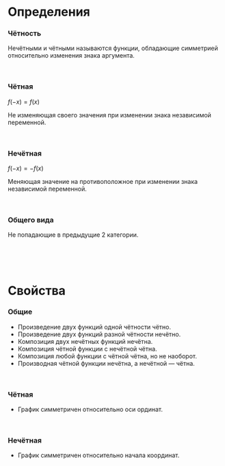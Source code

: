 # Определения

### Чётность
Нечётными и чётными называются функции, обладающие симметрией относительно изменения знака аргумента.

<Br>

### Чётная

$f(-x) = f(x)$

Не изменяющая своего значения при изменении знака независимой переменной.

<Br>

### Нечётная

$f(-x) = -f(x)$

Меняющая значение на противоположное при изменении знака независимой переменной.

<Br>

### Общего вида

Не попадающие в предыдущие 2 категории.

<Br><Br><Br>

# Свойства

### Общие

- Произведение двух функций одной чётности чётно.
- Произведение двух функций разной чётности нечётно.
- Композиция двух нечётных функций нечётна.
- Композиция чётной функции с нечётной чётна.
- Композиция любой функции с чётной чётна, но не наоборот.
- Производная чётной функции нечётна, а нечётной — чётна.

<Br>

### Чётная

- График симметричен относительно оси ординат.

<Br>

### Нечётная

- График симметричен относительно начала координат.